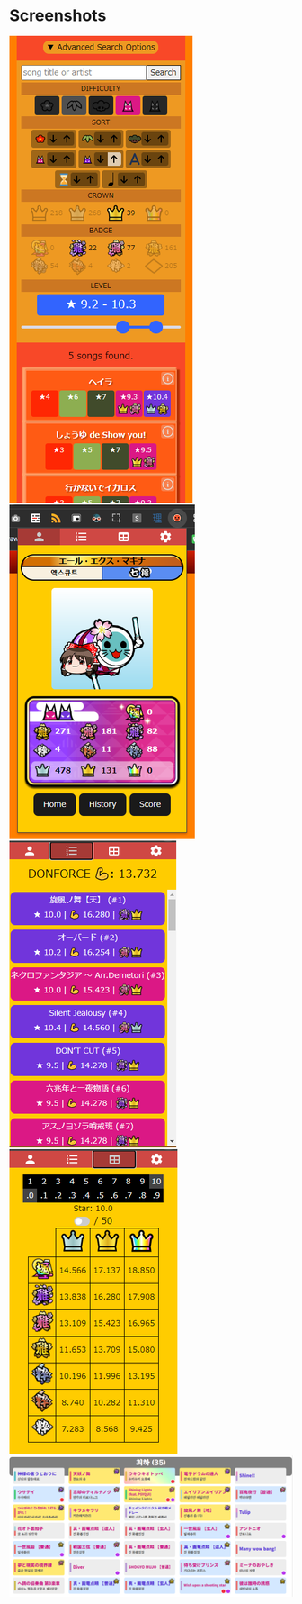 # Screenshots

![](.screenshots/search.png)
![](.screenshots/profile.png)
![](.screenshots/rating.png)
![](.screenshots/table.png)
![](.screenshots/taikowiki.png)
